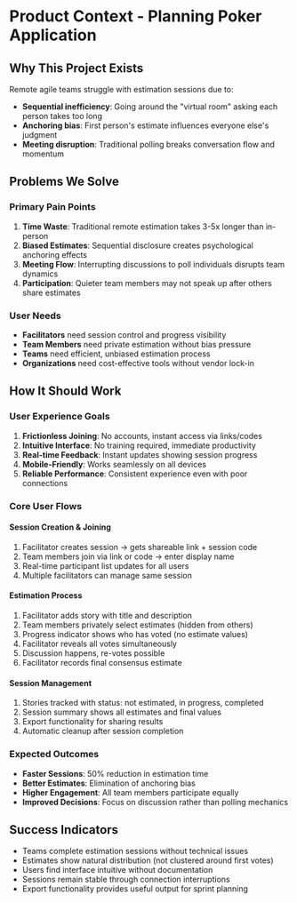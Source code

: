 # Product Context - Planning Poker Application

## Why This Project Exists
Remote agile teams struggle with estimation sessions due to:
- **Sequential inefficiency**: Going around the "virtual room" asking each person takes too long
- **Anchoring bias**: First person's estimate influences everyone else's judgment
- **Meeting disruption**: Traditional polling breaks conversation flow and momentum

## Problems We Solve

### Primary Pain Points
1. **Time Waste**: Traditional remote estimation takes 3-5x longer than in-person
2. **Biased Estimates**: Sequential disclosure creates psychological anchoring effects
3. **Meeting Flow**: Interrupting discussions to poll individuals disrupts team dynamics
4. **Participation**: Quieter team members may not speak up after others share estimates

### User Needs
- **Facilitators** need session control and progress visibility
- **Team Members** need private estimation without bias pressure
- **Teams** need efficient, unbiased estimation process
- **Organizations** need cost-effective tools without vendor lock-in

## How It Should Work

### User Experience Goals
1. **Frictionless Joining**: No accounts, instant access via links/codes
2. **Intuitive Interface**: No training required, immediate productivity
3. **Real-time Feedback**: Instant updates showing session progress
4. **Mobile-Friendly**: Works seamlessly on all devices
5. **Reliable Performance**: Consistent experience even with poor connections

### Core User Flows

#### Session Creation & Joining
1. Facilitator creates session → gets shareable link + session code
2. Team members join via link or code → enter display name
3. Real-time participant list updates for all users
4. Multiple facilitators can manage same session

#### Estimation Process
1. Facilitator adds story with title and description
2. Team members privately select estimates (hidden from others)
3. Progress indicator shows who has voted (no estimate values)
4. Facilitator reveals all votes simultaneously
5. Discussion happens, re-votes possible
6. Facilitator records final consensus estimate

#### Session Management
1. Stories tracked with status: not estimated, in progress, completed
2. Session summary shows all estimates and final values
3. Export functionality for sharing results
4. Automatic cleanup after session completion

### Expected Outcomes
- **Faster Sessions**: 50% reduction in estimation time
- **Better Estimates**: Elimination of anchoring bias
- **Higher Engagement**: All team members participate equally
- **Improved Decisions**: Focus on discussion rather than polling mechanics

## Success Indicators
- Teams complete estimation sessions without technical issues
- Estimates show natural distribution (not clustered around first votes)
- Users find interface intuitive without documentation
- Sessions remain stable through connection interruptions
- Export functionality provides useful output for sprint planning